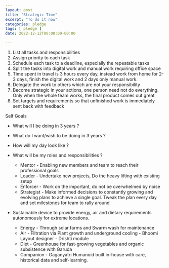 ```yaml
---
layout: post
title: "Strategic Time"
excerpt: "To do it now"
categories: pledge
tags: [ pledge ]
date: 2022-12-12T00:00:00-00:00

---
```


1. List all tasks and responsibilities
2. Assign priority to each task
3. Schedule each task to a deadline, especially the repeatable tasks
4. Split the tasks into digital work and manual work requiring office space
5. Time spent in travel is 3 hours every day, instead work from home for 2-3 days, finish the digital work and 2 days only manual work.
6. Delegate the work to others which are not your responsibility
7. Become strategic in your actions, one person need not do everything.  Only when the whole team works, the final product comes out great
8. Set targets and requirements so that unfinished work is immediately sent back with feedback


Self Goals


* What will I be doing in 3 years ?
* What do I want/wish to be doing in 3 years ?
* How will my day look like ?
* What will be my roles and responsibilities ?
  * Mentor - Enabling new members and team to reach their professional goals
  * Leader - Undertake new projects, Do the heavy lifting with existing setup
  * Enforcer - Work on the important, do not be overwhelmed by noise
  * Strategist - Make informed decisions to constantly growing and evolving plans to 
    achieve a single goal. Tweak the plan every day and set milestones for team to rally around 

* Sustainable device to provide energy, air and dietary requirements autonomously for extreme locations.
  * Energy - Through solar farms and Swarm wash for maintenance
  * Air - Filtration via Plant growth and underground cooling - Bhoomi Layout designer - Drishti module
  * Diet - Greenhouse for fast-growing vegetables and organic subsistence with Garuda
  * Companion - Gaganyatri Humanoid built in-house with care, historical data and self-learning.
